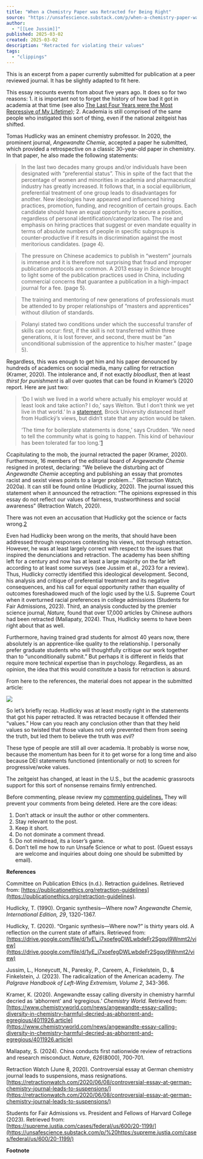 ```yaml
---
title: "When a Chemistry Paper was Retracted for Being Right"
source: "https://unsafescience.substack.com/p/when-a-chemistry-paper-was-retracted?utm_source=post-email-title&publication_id=762897&post_id=158232713&utm_campaign=email-post-title&isFreemail=true&r=7br8e&triedRedirect=true&utm_medium=email"
author:
  - "[[Lee Jussim]]"
published: 2025-03-02
created: 2025-03-02
description: "Retracted for violating their values"
tags:
  - "clippings"
---
```

This is an excerpt from a paper currently submitted for publication at a peer reviewed journal. It has be slightly adapted to fit here.

This essay recounts events from about five years ago. It does so for two reasons: 1. it is important not to forget the history of how bad it got in academia at that time (see also [The Last Four Years were the Most Repressive of My Lifetime](https://unsafescience.substack.com/p/the-last-four-years-were-the-most)); 2. Academia is still comprised of the same people who instigated this sort of thing, even if the national zeitgeist has shifted.

Tomas Hudlicky was an eminent chemistry professor. In 2020, the prominent journal, *Angewandte Chemie,* accepted a paper he submitted, which provided a retrospective on a classic 30-year-old paper in chemistry. In that paper, he also made the following statements:

> In the last two decades many groups and/or individuals have been designated with “preferential status”. This in spite of the fact that the percentage of women and minorities in academia and pharmaceutical industry has greatly increased. It follows that, in a social equilibrium, preferential treatment of one group leads to disadvantages for another. New ideologies have appeared and influenced hiring practices, promotion, funding, and recognition of certain groups. Each candidate should have an equal opportunity to secure a position, regardless of personal identification/categorization. The rise and emphasis on hiring practices that suggest or even mandate equality in terms of absolute numbers of people in specific subgroups is counter-productive if it results in discrimination against the most meritorious candidates. (page 4).

> The pressure on Chinese academics to publish in “western” journals is immense and it is therefore not surprising that fraud and improper publication protocols are common. A 2013 essay in *Science* brought to light some of the publication practices used in China, including commercial concerns that guarantee a publication in a high-impact journal for a fee. (page 5).

> The training and mentoring of new generations of professionals must be attended to by proper relationships of “masters and apprentices” without dilution of standards.

> Polanyi stated two conditions under which the successful transfer of skills can occur: first, if the skill is not transferred within three generations, it is lost forever, and second, there must be “an unconditional submission of the apprentice to his/her master.” (page 5).

Regardless, this was enough to get him and his paper denounced by hundreds of academics on social media, many calling for retraction (Kramer, 2020). The intolerance and, if not exactly *bloodlust*, then at least *thirst for punishment* is all over quotes that can be found in Kramer’s (2020 report. Here are just two:

> ‘Do I wish we lived in a world where actually his employer would at least look and take action? I do,’ says Welton. ‘But I don’t think we yet live in that world.’ In a [statement](https://brocku.ca/wp-content/uploads/sites/61/Provost-G-Finn-Letter-to-the-Community-June-7-2020.pdf), Brock University distanced itself from Hudlický’s views, but didn’t state that any action would be taken.
> 
> ‘The time for boilerplate statements is done,’ says Crudden. ‘We need to tell the community what is going to happen. This kind of behaviour has been tolerated far too long.’[1](https://unsafescience.substack.com/p/when-a-chemistry-paper-was-retracted?utm_source=post-email-title&publication_id=762897&post_id=158232713&utm_campaign=email-post-title&isFreemail=true&r=7br8e&triedRedirect=true&utm_medium=email#footnote-1-158232713)

Ccapitulating to the mob, the journal retracted the paper (Kramer, 2020). Furthermore, 16 members of the editorial board of *Angewandte Chemie* resigned in protest, declaring: “We believe the disturbing act of *Angewandte Chemie* accepting and publishing an essay that promotes racist and sexist views points to a larger problem…” (Retraction Watch, 2020a). It can still be found online (Hudlicky, 2020). The journal issued this statement when it announced the retraction: “The opinions expressed in this essay do not reflect our values of fairness, trustworthiness and social awareness” (Retraction Watch, 2020).

There was not even an accusation that Hudlicky got the science or facts wrong.[2](https://unsafescience.substack.com/p/when-a-chemistry-paper-was-retracted?utm_source=post-email-title&publication_id=762897&post_id=158232713&utm_campaign=email-post-title&isFreemail=true&r=7br8e&triedRedirect=true&utm_medium=email#footnote-2-158232713)

Even had Hudlicky been wrong on the merits, that should have been addressed through responses contesting his views, not through retraction. However, he was at least largely correct with respect to the issues that inspired the denunciations and retraction. The academy has been shifting left for a century and now has at least a large majority on the far left according to at least some surveys (see Jussim et al., 2023 for a review). Thus, Hudlicky correctly identified this ideological development. Second, his analysis and critique of preferential treatment and its negative consequences, and his call for equal opportunity rather than equality of outcomes foreshadowed much of the logic used by the U.S. Supreme Court when it overturned racial preferences in college admissions (Students for Fair Admissions, 2023). Third, an analysis conducted by the premier science journal, *Nature,* found that over 17,000 articles by Chinese authors had been retracted (Mallapaty, 2024). Thus, Hudlicky seems to have been right about that as well.

Furthermore, having trained grad students for almost 40 years now, there absolutely is an apprentice-like quality to the relationship. I personally prefer graduate students who will thoughtfully critique our work together than to “unconditionally submit.” But perhaps it is different in fields that require more technical expertise than in psychology. Regardless, as an opinion, the idea that this would constitute a basis for retraction is absurd.

From here to the references, the material does not appear in the submitted article:

![](https://substackcdn.com/image/fetch/w_1456,c_limit,f_auto,q_auto:good,fl_progressive:steep/https%3A%2F%2Fsubstack-post-media.s3.amazonaws.com%2Fpublic%2Fimages%2F8e75835e-4899-4bd5-8889-9618424b6fc6_398x398.png)

So let’s briefly recap. Hudlicky was at least mostly right in the statements that got his paper retracted. It was retracted because it offended their “values.” How can you reach any conclusion other than that they held values so twisted that those values not only prevented them from seeing the truth, but led them to believe the truth was *evil*?

These type of people are still all over academia. It probably is worse now, because the momentum has been for it to get worse for a long time and also because DEI statements functioned (intentionally or not) to screen for progressive/woke values.

The zeitgeist has changed, at least in the U.S., but the academic grassroots support for this sort of nonsense remains firmly entrenched.

Before commenting, please review my [commenting guidelines.](https://unsafescience.substack.com/p/unsafe-commenting-guidelines) They will prevent your comments from being deleted. Here are the core ideas:

1. Don’t attack or insult the author or other commenters.
2. Stay relevant to the post.
3. Keep it short.
4. Do not dominate a comment thread.
5. Do not mindread, its a loser’s game.
6. Don’t tell me how to run Unsafe Science or what to post. (Guest essays are welcome and inquiries about doing one should be submitted by email).

**References**

Committee on Publication Ethics (n.d.). Retraction guidelines. Retrieved from: [https://publicationethics.org/retraction-guidelines](https://publicationethics.org/retraction-guidelines).

Hudlicky, T. (1990). Organic synthesis—Where now? *Angewandte Chemie, International Edition, 29*, 1320-1367.

Hudlicky, T. (2020). “Organic synthesis—Where now?” is thirty years old. A reflection on the current state of affairs. Retrieved from: [https://drive.google.com/file/d/1yE\_j7xoefegDWLwbdeFr2Sgqyl9Wnmt2/view](https://drive.google.com/file/d/1yE_j7xoefegDWLwbdeFr2Sgqyl9Wnmt2/view)

Jussim, L., Honeycutt, N., Paresky, P., Careem, A., Finkelstein, D., & Finkelstein, J. (2023). The radicalization of the American academy. *The Palgrave Handbook of Left-Wing Extremism, Volume 2*, 343-366.

Kramer, K. (2020). Angewandte essay calling diversity in chemistry harmful decried as ‘abhorrent’ and ‘egregious.’ *Chemistry World.* Retrieved from: [https://www.chemistryworld.com/news/angewandte-essay-calling-diversity-in-chemistry-harmful-decried-as-abhorrent-and-egregious/4011926.article](https://www.chemistryworld.com/news/angewandte-essay-calling-diversity-in-chemistry-harmful-decried-as-abhorrent-and-egregious/4011926.article)

Mallapaty, S. (2024). China conducts first nationwide review of retractions and research misconduct. *Nature*, *626*(8000), 700-701.

Retraction Watch (June 8, 2020). Controversial essay at German chemistry journal leads to suspensions, mass resignations. [https://retractionwatch.com/2020/06/08/controversial-essay-at-german-chemistry-journal-leads-to-suspensions/](https://retractionwatch.com/2020/06/08/controversial-essay-at-german-chemistry-journal-leads-to-suspensions/)

Students for Fair Admissions vs. President and Fellows of Harvard College (2023). Retrieved from: [https://supreme.justia.com/cases/federal/us/600/20-1199/](https://unsafescience.substack.com/p/%20https:/supreme.justia.com/cases/federal/us/600/20-1199/)

**Footnote**